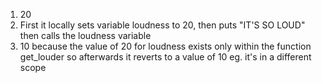 1. 20
2. First it locally sets variable loudness to 20, then puts "IT'S SO LOUD" then calls the loudness variable
3. 10 because the value of 20 for loudness exists only within the function get_louder so afterwards it reverts to a value of 10 eg. it's in a different scope